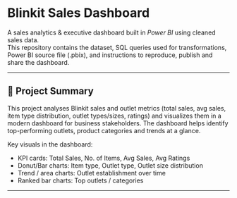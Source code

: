 # Blinkit Sales Dashboard

A sales analytics & executive dashboard built in *Power BI* using cleaned sales data.  
This repository contains the dataset, SQL queries used for transformations, Power BI source file (.pbix), and instructions to reproduce, publish and share the dashboard.

---

## 🚀 Project Summary

This project analyses Blinkit sales and outlet metrics (total sales, avg sales, item type distribution, outlet types/sizes, ratings) and visualizes them in a modern dashboard for business stakeholders. The dashboard helps identify top-performing outlets, product categories and trends at a glance.

Key visuals in the dashboard:
- KPI cards: Total Sales, No. of Items, Avg Sales, Avg Ratings  
- Donut/Bar charts: Item type, Outlet type, Outlet size distribution  
- Trend / area charts: Outlet establishment over time  
- Ranked bar charts: Top outlets / categories

---
